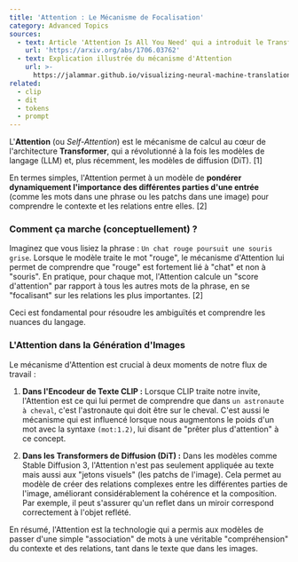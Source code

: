 ```yaml
---
title: 'Attention : Le Mécanisme de Focalisation'
category: Advanced Topics
sources:
  - text: Article 'Attention Is All You Need' qui a introduit le Transformer
    url: 'https://arxiv.org/abs/1706.03762'
  - text: Explication illustrée du mécanisme d'Attention
    url: >-
      https://jalammar.github.io/visualizing-neural-machine-translation-self-attention-visualizations-for-transformer-models/
related:
  - clip
  - dit
  - tokens
  - prompt
---
```


L'**Attention** (ou *Self-Attention*) est le mécanisme de calcul au cœur de l'architecture **Transformer**, qui a révolutionné à la fois les modèles de langage (LLM) et, plus récemment, les modèles de diffusion (DiT). [1]

En termes simples, l'Attention permet à un modèle de **pondérer dynamiquement l'importance des différentes parties d'une entrée** (comme les mots dans une phrase ou les patchs dans une image) pour comprendre le contexte et les relations entre elles. [2]

### Comment ça marche (conceptuellement) ?

Imaginez que vous lisiez la phrase : `Un chat rouge poursuit une souris grise`.
Lorsque le modèle traite le mot "rouge", le mécanisme d'Attention lui permet de comprendre que "rouge" est fortement lié à "chat" et non à "souris". En pratique, pour chaque mot, l'Attention calcule un "score d'attention" par rapport à tous les autres mots de la phrase, en se "focalisant" sur les relations les plus importantes. [2]

Ceci est fondamental pour résoudre les ambiguïtés et comprendre les nuances du langage.

### L'Attention dans la Génération d'Images

Le mécanisme d'Attention est crucial à deux moments de notre flux de travail :

1.  **Dans l'Encodeur de Texte CLIP :**
    Lorsque CLIP traite notre invite, l'Attention est ce qui lui permet de comprendre que dans `un astronaute à cheval`, c'est l'astronaute qui doit être sur le cheval. C'est aussi le mécanisme qui est influencé lorsque nous augmentons le poids d'un mot avec la syntaxe `(mot:1.2)`, lui disant de "prêter plus d'attention" à ce concept.

2.  **Dans les Transformers de Diffusion (DiT) :**
    Dans les modèles comme Stable Diffusion 3, l'Attention n'est pas seulement appliquée au texte mais aussi aux "jetons visuels" (les patchs de l'image). Cela permet au modèle de créer des relations complexes entre les différentes parties de l'image, améliorant considérablement la cohérence et la composition. Par exemple, il peut s'assurer qu'un reflet dans un miroir correspond correctement à l'objet reflété.

En résumé, l'Attention est la technologie qui a permis aux modèles de passer d'une simple "association" de mots à une véritable "compréhension" du contexte et des relations, tant dans le texte que dans les images.

